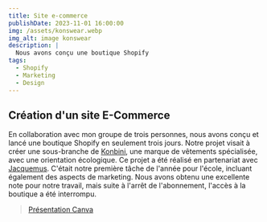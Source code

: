 ```yaml
---
title: Site e-commerce
publishDate: 2023-11-01 16:00:00
img: /assets/konswear.webp
img_alt: image konswear
description: |
  Nous avons conçu une boutique Shopify 
tags:
  - Shopify
  - Marketing
  - Design
---
```


## Création d'un site E-Commerce

En collaboration avec mon groupe de trois personnes, nous avons conçu et lancé une boutique Shopify en seulement trois jours. 
Notre projet visait à créer une sous-branche de <a href="https://www.konbini.com/">Konbini</a>, une marque de vêtements spécialisée, avec une orientation écologique.
Ce projet a été réalisé en partenariat avec <a href="https://www.jacquemus.com/fr_fr">Jacquemus</a>. 
C'était notre première tâche de l'année pour l'école, incluant également des aspects de marketing. 
Nous avons obtenu une excellente note pour notre travail, mais suite à l'arrêt de l'abonnement, l'accès à la boutique a été interrompu.

> <a href="https://www.canva.com/design/DAF23cNUUS0/cZPiFuWd2mA9JEiuL1n9cA/edit?utm_content=DAF23cNUUS0&utm_campaign=designshare&utm_medium=link2&utm_source=sharebutton">Présentation Canva</a>

